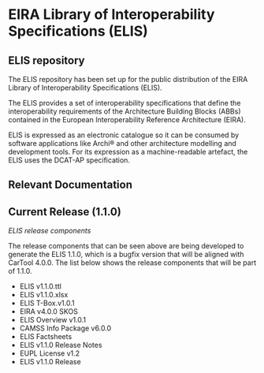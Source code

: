 # EIRA Library of Interoperability Specifications (ELIS)

## ELIS repository
The ELIS repository has been set up for the public distribution of the EIRA Library of Interoperability Specifications (ELIS). 

The ELIS provides a set of interoperability specifications that define the interoperability requirements of the Architecture Building Blocks (ABBs) contained in the European Interoperability Reference Architecture (EIRA). 

ELIS is expressed as an electronic catalogue so it can be consumed by software applications like Archi® and other architecture modelling and development tools. For its expression as a machine-readable artefact, the ELIS uses the DCAT-AP specification.

## Relevant Documentation
<h2>
  <b>Current Release (1.1.0)</b> 
</h2>

<i>ELIS release components </i>

The release components that can be seen above are being developed to generate the ELIS 1.1.0, which is a bugfix version that will be aligned with CarTool 4.0.0. The list below shows the release components that will be part of 1.1.0. 

<ul>
  <li>ELIS v1.1.0.ttl</li>
<li>ELIS v1.1.0.xlsx</li>
<li>ELIS T-Box.v1.0.1</li>
<li>EIRA v4.0.0 SKOS</li>
<li>ELIS Overview v1.0.1</li>
<li>CAMSS Info Package v6.0.0</li>
<li>ELIS Factsheets </li>
<li>ELIS v1.1.0 Release Notes</li>
<li>EUPL License v1.2</li>
<li>ELIS v1.1.0 Release</li>
</ul>

  
